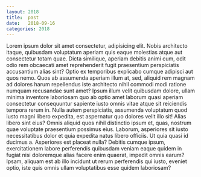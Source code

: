 ```yaml
---
layout: 2018
title:  past
date:   2018-09-16
categories: 2018
---
```

Lorem ipsum dolor sit amet consectetur, adipisicing elit. Nobis architecto itaque, quibusdam voluptatum aperiam quis eaque molestias atque aut consectetur totam quae. Dicta similique, aperiam debitis animi cum, odit odio rem obcaecati amet reprehenderit fugit praesentium perspiciatis accusantium alias sint? Optio ex temporibus explicabo cumque adipisci aut quos nemo. Quos ab assumenda aperiam illum at, sed, aliquid rem magnam ad dolores harum repellendus iste architecto nihil commodi modi ratione numquam recusandae sunt amet? Ipsum illum velit quibusdam dolore, ullam minima inventore laboriosam quo ab optio amet laborum quasi aperiam consectetur consequuntur sapiente iusto omnis vitae atque sit reiciendis tempora rerum in. Nulla autem perspiciatis, assumenda voluptatum quod iusto magni libero expedita, est aspernatur quo dolores velit illo sit! Alias libero sint eius? Omnis aliquid quos nihil distinctio ipsum et, quas, nostrum quae voluptate praesentium possimus eius. Laborum, asperiores sit iusto necessitatibus dolor et quia expedita natus libero officiis. Ut quia quasi id ducimus a. Asperiores est placeat nulla? Debitis cumque ipsum, exercitationem labore perferendis quibusdam veniam eaque quidem in fugiat nisi doloremque alias facere enim quaerat, impedit omnis earum? Ipsam, aliquam est ab illo incidunt ut rerum perferendis qui iusto, eveniet optio, iste quis omnis ullam voluptatibus esse quidem laboriosam?
